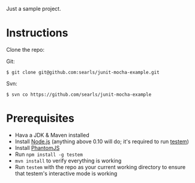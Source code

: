 Just a sample project.

# Instructions

Clone the repo:

Git:
```
$ git clone git@github.com:searls/junit-mocha-example.git
```

Svn:
```
$ svn co https://github.com/searls/junit-mocha-example
```

# Prerequisites

* Hava a JDK & Maven installed
* Install [Node.js](https://nodejs.org) (anything above 0.10 will do; it's required to run [testem](https://github.com/airportyh/testem))
* Install [PhantomJS](http://phantomjs.org/download.html)
* Run `npm install -g testem`
* `mvn install` to verify everything is working
* Run `testem` with the repo as your current working directory to ensure that testem's interactive mode is working
